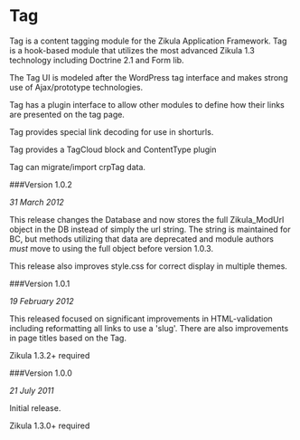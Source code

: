 Tag
===

Tag is a content tagging module for the Zikula Application Framework.
Tag is a hook-based module that utilizes the most advanced Zikula 1.3 technology
including Doctrine 2.1 and Form lib.

The Tag UI is modeled after the WordPress tag interface and makes strong use of
Ajax/prototype technologies.

Tag has a plugin interface to allow other modules to define how their links
are presented on the tag page.

Tag provides special link decoding for use in shorturls.

Tag provides a TagCloud block and ContentType plugin

Tag can migrate/import crpTag data.

###Version 1.0.2

_31 March 2012_

This release changes the Database and now stores the full Zikula_ModUrl object in the DB
instead of simply the url string. The string is maintained for BC, but methods utilizing
that data are deprecated and module authors *must* move to using the full object before
version 1.0.3.

This release also improves style.css for correct display in multiple themes.

###Version 1.0.1

_19 February 2012_

This released focused on significant improvements in HTML-validation including reformatting
all links to use a 'slug'. There are also improvements in page titles based on the Tag.

Zikula 1.3.2+ required


###Version 1.0.0

_21 July 2011_

Initial release.

Zikula 1.3.0+ required